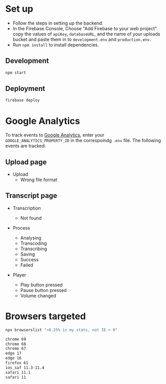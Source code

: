 # Set up

- Follow the steps in setting up the backend.
- In the Firebase Console, Choose "Add Firebase to your web project" copy the values of `apiKey`, `databaseURL`, and the name of your uploads bucket and paste them in to `development.env` and `production.env`.
- Run `npm install` to install dependencies.

## Development

```sh
npm start
```

## Deployment

```sh
firebase deploy
```

# Google Analytics

To track events to [Google Analytics](https://analytics.google.com/analytics/web), enter your `GOOGLE_ANALYTICS_PROPERTY_ID` in the correspoindg `.env` file. The following events are tracked:

## Upload page

- Upload
  - Wrong file format

## Transcript page

- Transcription

  - Not found

- Process

  - Analysing
  - Transcoding
  - Transcribing
  - Saving
  - Success
  - Failed

- Player
  - Play button pressed
  - Pause button pressed
  - Volume changed

# Browsers targeted

```sh
npx browserslist ">0.25% in my stats, not IE > 0"

chrome 69
chrome 68
chrome 67
edge 17
edge 16
firefox 61
ios_saf 11.3-11.4
safari 11.1
safari 11
```
